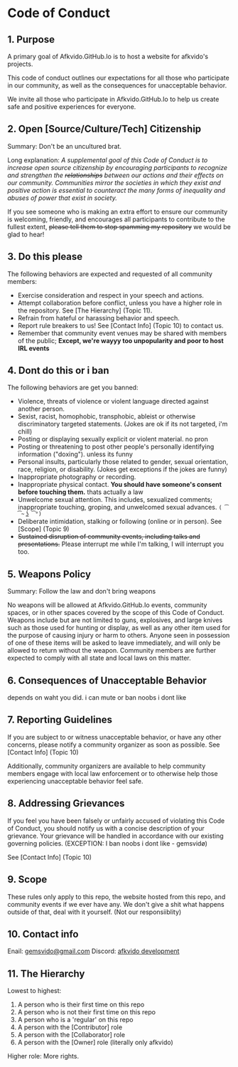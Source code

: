 # Code of Conduct

## 1. Purpose

A primary goal of Afkvido.GitHub.Io is to host a website for afkvido's projects.

This code of conduct outlines our expectations for all those who participate in our community, as well as the consequences for unacceptable behavior.

We invite all those who participate in Afkvido.GitHub.Io to help us create safe and positive experiences for everyone.

## 2. Open [Source/Culture/Tech] Citizenship

Summary: Don't be an uncultured brat.

Long explanation: _A supplemental goal of this Code of Conduct is to increase open source citizenship by encouraging participants to recognize and strengthen the ~~relationships~~ between our actions and their effects on our community. Communities mirror the societies in which they exist and positive action is essential to counteract the many forms of inequality and abuses of power that exist in society._

If you see someone who is making an extra effort to ensure our community is welcoming, friendly, and encourages all participants to contribute to the fullest extent, ~~please tell them to stop spamming my repository~~ we would be glad to hear!

## 3. Do this please 

The following behaviors are expected and requested of all community members:

 * Exercise consideration and respect in your speech and actions.
 * Attempt collaboration before conflict, unless you have a higher role in the repository. See [The Hierarchy] (Topic 11).
 * Refrain from hateful or harassing behavior and speech.
 * Report rule breakers to us! See [Contact Info] (Topic 10) to contact us.
 * Remember that community event venues may be shared with members of the public; **Except, we're wayyy too unpopularity and poor to host IRL events**

## 4. Dont do this or i ban 

The following behaviors are get you banned:

 * Violence, threats of violence or violent language directed against another person.
 * Sexist, racist, homophobic, transphobic, ableist or otherwise discriminatory targeted statements. (Jokes are ok if its not targeted, i'm chill)
 * Posting or displaying sexually explicit or violent material. no pron
 * Posting or threatening to post other people's personally identifying information ("doxing"). unless its funny
 * Personal insults, particularly those related to gender, sexual orientation, race, religion, or disability. (Jokes get exceptions if the jokes are funny)
 * Inappropriate photography or recording.
 * Inappropriate physical contact. **You should have someone's consent before touching them.** thats actually a law
 * Unwelcome sexual attention. This includes, sexualized comments; inappropriate touching, groping, and unwelcomed sexual advances. `( ͡~ ͜ʖ ͡°)`
 * Deliberate intimidation, stalking or following (online or in person). See [Scope] (Topic 9)
 * ~~Sustained disruption of community events, including talks and presentations.~~ Please interrupt me while I'm talking, I will interrupt you too.

## 5. Weapons Policy

Summary: Follow the law and don't bring weapons

No weapons will be allowed at Afkvido.GitHub.Io events, community spaces, or in other spaces covered by the scope of this Code of Conduct. Weapons include but are not limited to guns, explosives, and large knives such as those used for hunting or display, as well as any other item used for the purpose of causing injury or harm to others. Anyone seen in possession of one of these items will be asked to leave immediately, and will only be allowed to return without the weapon. Community members are further expected to comply with all state and local laws on this matter.

## 6. Consequences of Unacceptable Behavior

depends on waht you did.
i can mute or ban noobs i dont like

## 7. Reporting Guidelines

If you are subject to or witness unacceptable behavior, or have any other concerns, please notify a community organizer as soon as possible. See [Contact Info] (Topic 10)

Additionally, community organizers are available to help community members engage with local law enforcement or to otherwise help those experiencing unacceptable behavior feel safe. 

## 8. Addressing Grievances

If you feel you have been falsely or unfairly accused of violating this Code of Conduct, you should notify us with a concise description of your grievance. Your grievance will be handled in accordance with our existing governing policies. (EXCEPTION: I ban noobs i dont like - gemsvidø)

See [Contact Info] (Topic 10)

## 9. Scope

These rules only apply to this repo, the website hosted from this repo, and community events if we ever have any.
We don't give a shit what happens outside of that, deal with it yourself. (Not our responsiiblity)

## 10. Contact info

Enail: [gemsvido@gmail.com](mailto:gemsvido@gmail.com)
Discord: [afkvido development](https://disboard.org/server/893975758677086238)

## 11. The Hierarchy

Lowest to highest:

1. A person who is their first time on this repo
2. A person who is not their first time on this repo
3. A person who is a 'regular' on this repo
4. A person with the [Contributor] role
5. A person with the [Collaborator] role
6. A person with the [Owner] role (literally only afkvido)

Higher role: More rights.
